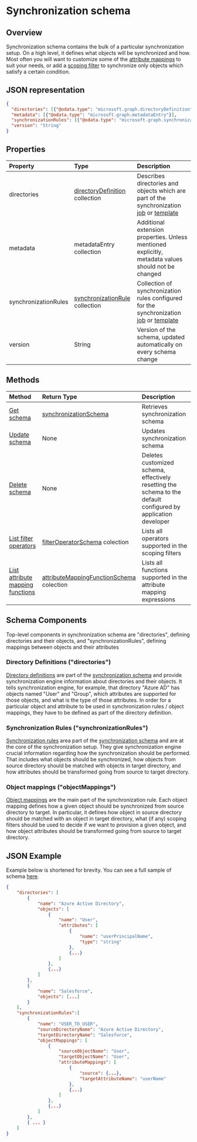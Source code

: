 # Synchronization schema

## Overview

Synchronization schema contains the bulk of a particular synchronization setup. On a high level, it defines what objects will be synchronized and how. Most often you will want to customize some of the  [attribute mappings](synchronization_attributeMapping.md) to suit your needs, or add a [scoping filter](synchronization_scopingFilter.md) to synchronize only objects which satisfy a certain condition.

## JSON representation

```json
{
  "directories": [{"@odata.type": "microsoft.graph.directoryDefinition"}],
  "metadata": [{"@odata.type": "microsoft.graph.metadataEntry"}],
  "synchronizationRules": [{"@odata.type": "microsoft.graph.synchronizationRule"}],
  "version": "String"
}
```

## Properties

| Property      | Type      | Description    |
|:--------------|:----------|:---------------|
|directories            |[directoryDefinition](synchronization_directoryDefinition.md) collection   |Describes directories and objects which are part of the synchronization [job](synchronization_job.md) or [template](synchronization_template.md) |
|metadata               |metadataEntry collection           |Additional extension properties. Unless mentioned explicitly, metadata values should not be changed|
|synchronizationRules   |[synchronizationRule](synchronization_rule.md) collection   |Collection of synchronization rules configured for the synchronization [job](synchronization_job.md) or [template](synchronization_template.md) |
|version                |String                             |Version of the schema, updated automatically on every schema change|

## Methods

| Method        | Return Type               | Description                  |
|:--------------|:--------------------------|:-----------------------------|
|[Get schema](../api/synchronization_schema_get.md)    |[synchronizationSchema](synchronization_schema.md)   |Retrieves  synchronization schema|
|[Update schema](../api/synchronization_schema_put.md)    |None   |Updates synchronization schema |
|[Delete schema](../api/synchronization_schema_delete.md)    |None   |Deletes customized  schema, effectively resetting the schema to the default configured by application developer |
|[List filter operators](../api/synchronization_schema_filterOperators_get.md)    |[filterOperatorSchema](../resources/synchronization_filterOperatorSchema.md) colection   |Lists all operators supported in the scoping filters |
|[List attribute mapping functions](../api/synchronization_schema_functions_get.md)    |[attributeMappingFunctionSchema](../resources/synchronization_attributeMappingFunctionSchema.md) colection   |Lists all functions supported in the attribute mapping expressions |

## Schema Components

Top-level components in synchronization schema are "directories", defining directories and their objects, and "synchronizationRules", defining mappings between objects and their attributes

### Directory Definitions ("directories")

[Directory definitions](synchronization_directoryDefinition.md) are part of the [synchronization schema](synchronization_schema.md) and provide synchronization engine information about directories and their objects. It tells synchronization engine, for example, that directory "Azure AD" has objects named "User" and "Group", which attributes are supported for those objects, and what is the type of those attributes. In order for a particular object and attribute to be used in synchronization rules / object mappings, they have to be defined as part of the directory definition.

### Synchronization Rules ("synchronizationRules")

[Synchronization rules](synchronization_rule.md) area part of the [synchronization schema](synchronization_schema.md) and are at the core of the synchronization setup. They give synchronization engine crucial information regarding how the synchronization should be performed. That includes what objects should be synchronized, how objects from source directory should be matched with objects in target directory, and how attributes should be transformed going from source to target directory. 

### Object mappings ("objectMappings")

[Object mappings](synchronization_objectMapping.md) are the main part of the synchronization rule. Each object mapping defines how a given object should be synchronized from source directory to target. In particular, it defines how object in source directory should be matched with an object in target directory, what (if any) scoping filters should be used to decide if we want to provision a given object, and how object attributes should be transformed going from source to target directory.


## JSON Example

Example below is shortened for brevity. You can see a full sample of schema [here](synchronization_schema_sample.md).

```json
{
    "directories": [
        {
            "name": "Azure Active Directory",
            "objects": [
                {
                    "name": "User",
                    "attributes": [
                        {
                            "name": "userPrincipalName",
                            "type": "string"
                        },
                        {...}
                    ]
                },
                {...}
            ]
        },
        {
            "name": "Salesforce",
            "objects": [...]
        }
    ],
    "synchronizationRules":[
        {
            "name": "USER_TO_USER",
            "sourceDirectoryName": "Azure Active Directory",
            "targetDirectoryName": "Salesforce",
            "objectMappings": [
                {
                    "sourceObjectName": "User",
                    "targetObjectName": "User",
                    "attributeMappings": [
                        {
                            "source": {...},
                            "targetAttributeName": "userName"
                        },
                        {...}
                    ]
                },
                {...}
            ]
        },
        { ... }
    ]
}
```